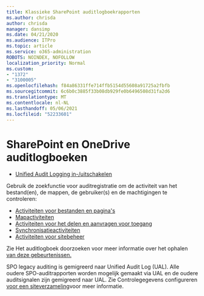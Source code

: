 ```yaml
---
title: Klassieke SharePoint auditlogboekrapporten
ms.author: chrisda
author: chrisda
manager: dansimp
ms.date: 04/21/2020
ms.audience: ITPro
ms.topic: article
ms.service: o365-administration
ROBOTS: NOINDEX, NOFOLLOW
localization_priority: Normal
ms.custom:
- "1372"
- "3100005"
ms.openlocfilehash: f84a86331ffe714ffb5154d55608a91725a2fbfb
ms.sourcegitcommit: 6c6b0c3885f33b08db929fe0b6496508d31fa2d6
ms.translationtype: MT
ms.contentlocale: nl-NL
ms.lasthandoff: 05/06/2021
ms.locfileid: "52233601"
---
```

# <a name="sharepoint-and-onedrive-audit-logs"></a>SharePoint en OneDrive auditlogboeken

* [Unified Audit Logging in-/uitschakelen](https://docs.microsoft.com/microsoft-365/compliance/turn-audit-log-search-on-or-off) 

Gebruik de zoekfunctie voor auditregistratie om de activiteit van het bestand(en), de mappen, de gebruiker(s) en de machtigingen te controleren:

* [Activiteiten voor bestanden en pagina's](https://docs.microsoft.com/microsoft-365/compliance/search-the-audit-log-in-security-and-compliance)
* [Mapactiviteiten](https://docs.microsoft.com/microsoft-365/compliance/search-the-audit-log-in-security-and-compliance#folder-activities)
* [Activiteiten voor het delen en aanvragen voor toegang](https://docs.microsoft.com/microsoft-365/compliance/search-the-audit-log-in-security-and-compliance#sharing-and-access-request-activities)
* [Synchronisatieactiviteiten](https://docs.microsoft.com/microsoft-365/compliance/search-the-audit-log-in-security-and-compliance#synchronization-activities)
* [Activiteiten voor sitebeheer](https://docs.microsoft.com/microsoft-365/compliance/search-the-audit-log-in-security-and-compliance#site-administration-activities)

Zie Het auditlogboek doorzoeken voor meer informatie over het ophalen [van deze gebeurtenissen.](https://docs.microsoft.com/microsoft-365/compliance/search-the-audit-log-in-security-and-compliance#search-the-audit-log)

SPO legacy auditing is gemigreerd naar Unified Audit Log (UAL). Alle oudere SPO-auditrapporten worden mogelijk gemaakt via UAL en de oudere auditsignalen zijn gemigreerd naar UAL. Zie Controlegegevens configureren [voor een siteverzameling](https://support.office.com/article/Configure-audit-settings-for-a-site-collection-A9920C97-38C0-44F2-8BCB-4CF1E2AE22D2)voor meer informatie.
